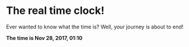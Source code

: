 # The real time clock!

Ever wanted to know what the time is? Well, your journey is about to end!

**The time is Nov 28, 2017, 01:10**